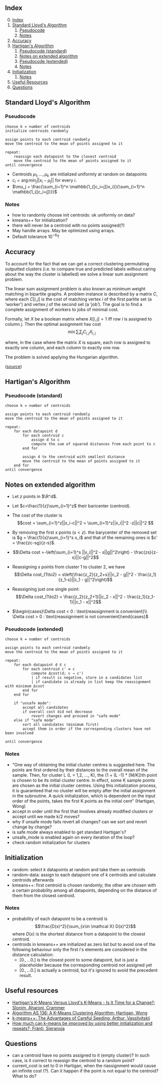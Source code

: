 ## Index

0. [Index](#index)
1. [Standard Lloyd's Algorithm](#standard-lloyds-algorithm)
    1. [Pseudocode](#pseudocode)
    2. [Notes](#notes)
2. [Accuracy](#accuracy)
3. [Hartigan's Algorithm](#hartigans-algorithm)
    1. [Pseudocode (standard)](#pseudocode-standard)
    2. [Notes on extended algorithm](#notes-on-extended-algorithm)
    1. [Pseudocode (extended)](#pseudocode-extended)
    2. [Notes](#notes-1)
4. [Initialization](#initialization)
    1. [Notes](#notes-2)
5. [Useful Resources](#useful-resources)
6. [Questions](#questions)


## Standard Lloyd's Algorithm

### Pseudocode

```
choose k = number of centroids
initialize centroids randomly

assign points to each centroid randomly
move the centroid to the mean of points assigned to it

repeat:
    reassign each datapoint to the closest centroid
    move the centroid to the mean of points assigned to it
until convergence
```

- Centroids $\mu_1,\dots,\mu_k$  are initialized uniformly at random on datapoints
- $c_i = \arg min_j ||x_i-\mu_j||$ for every $i$.
- $\mu_j = \frac{\sum_{i=1}^n \mathbb{1_{[c_i=j]}x_i}}{\sum_{i=1}^n \mathbb{1_{[c_i=j]}}}$


### Notes
- how to randomly choose init centroids: ok uniformly on data?
- kmeans++ for initialization?
- there will never be a centroid with no points assigned(?)
- May handle arrays. May be optimized using arrays.
- Default tolerance $10^{-6}$?

## Accuracy

To account for the fact that we can get a correct clustering permutating outputted clusters (i.e. to compare true and predicted labels without caring about the way the cluster is labelled) we solve a linear sum assignment problem.

The linear sum assignment problem is also known as minimum weight matching in bipartite graphs. A problem instance is described by a matrix $C$, where each $C[i,j]$ is the cost of matching vertex $i$ of the first partite set (a ‘worker’) and vertex $j$ of the second set (a ‘job’). The goal is to find a complete assignment of workers to jobs of minimal cost.

Formally, let $X$ be a boolean matrix where $X[i,j]=1$ iff row $i$ is assigned to column $j$. Then the optimal assignment has cost $$\min\sum_i\sum_j C_{i,j}X_{i,j}$$

where, in the case where the matrix $X$ is square, each row is assigned to exactly one column, and each column to exactly one row.

The problem is solved applying the Hungarian algorithm.

([source](https://docs.scipy.org/doc/scipy/reference/generated/scipy.optimize.linear_sum_assignment.html))

## Hartigan's Algorithm

### Pseudocode (standard)
```
choose k = number of centroids

assign points to each centroid randomly
move the centroid to the mean of points assigned to it

repeat:
    for each datapoint d
        for each centroid c
            assign d to c
            compute the sum of squared distances from each point to c
        end for
        
        assign d to the centroid with smallest distance
        move the centroid to the mean of points assigned to it
    end for
until convergence
```

## Notes on extended algorithm
- Let $z$ points in $\R^d$.

- Let $c=\frac{1}{z}\sum_{i=1}^z$ their baricenter (centroid).

- The cost of the cluster is
$$cost = \sum_{i=1}^z||x_i-c||^2 = \sum_{i=1}^z||x_i||^2 -z||c||^2 $$

- By removing the first $s$ points ($s<z$). the barycenter of the removed set is $g = \frac{1}{s}\sum_{i=1}^s x_i$ and that of the remaining ones is $c' = \frac{zc-sg}{z-s}$.

- $$\Delta cost =-\left(\sum_{i=1}^s ||x_i||^2 - s||g||^2\right) - \frac{zs}{z-s}||c-g||^2$$

- Reassigning $s$ points from cluster 1 to cluster 2, we have
$$\Delta cost_{1\to2} = s\left(\frac{z_2}{z_2+s}||c_2 - g||^2 - \frac{z_1}{z_1-s}||c_1 - g||^2\right)$$

- Reassigning just one single point:
$$\Delta cost_{1\to2} = \frac{z_2}{z_2+1}||c_2 - x||^2 - \frac{z_1}{z_1-1}||c_1 - x||^2$$

- $\begin{cases}\Delta cost < 0 : \text{reassignment is convenient}\\ \Delta cost > 0 : \text{reassignment is not convenient}\end{cases}$

### Pseudocode (extended)

```
choose k = number of centroids

assign points to each centroid randomly
move the centroid to the mean of points assigned to it

repeat:
    for each datapoint d ∈ c
        for each centroid c' ≠ c
            compute Δcost(d; c → c')
            | if result is negative, store in a candidates list
            | if candidate is already in list keep the reassignment with minimum Δcost
        end for
    end for

    if "unsafe mode":
        accept all candidates
        if overall cost did not decrease
            revert changes and proceed in "safe mode"
    else if "safe mode"
        sort all candidates (minimum first)
        accept them in order if the corresponding clusters have not been involved
 
until convergence
```



### Notes

- "One way of obtaining the initial cluster centres is suggested here. The points are
first ordered by their distances to the overall mean of the sample. Then, for cluster
L (L = 1,2, ..., K), the {1 + (L -1) * [M/K]}th point is chosen to be its initial cluster centre.
In effect, some K sample points are chosen as the initial cluster centres. Using this initialization
process, it is guaranteed that no cluster will be empty after the initial assignment in the
subroutine. A quick initialization, which is dependent on the input order of the points, takes
the first K points as the initial cent" (Hartigan, Wong)
- accept in order until the first that involves already modified clusters or accept until we made k/2 moves?
- why if unsafe mode fails revert all changes? can we sort and revert change by change?
- is safe mode always enabled to get standard Hartigan's?
- unsafe_mode is enabled again on every iteration of the loop?
- check random initialization for clusters

## Initialization
- random: select $k$ datapoints at random and take them as centroids
- random-data: assign to each datapoint one of $k$ centroids and calculate centroids afterwards
- kmeans++: first centroid is chosen randomly; the other are chosen with a certain probability among all datapoints, depending on the distance of them from the closest centroid.

### Notes
- probability of each datapoint to be a centroid is $$\frac{D(x)^2}{\sum_{x\in \mathcal X} D(x)^2}$$ where $D(x)$ is the shortest distance from a datapoint to the closest centroid.
- centroids in kmeans++ are initialized as zero list but to avoid one of the following behaviour only the first i's elements are considered in the distance calculation:
    - $[0., ... 0.]$ is the closest point to some datapoint, but is just a placeholder because the corresponding centroid not assigned yet
    - $[0., ... 0.]$ is actually a centroid, but it's ignored to avoid the precedent result.


## Useful resources

- [Hartigan's K-Means Versus Lloyd's K-Means - Is It Time for a Change?; Slonim, Aharoni, Crammer](https://www.ijcai.org/Proceedings/13/Papers/249.pdf)
- [Algorithm AS 136: A K-Means Clustering Algorithm; Hartigan, Wong
](https://doi.org/10.2307/2346830)
- [k-means++: The Advantages of Careful Seeding; Arthur, Vassilvitskii](http://ilpubs.stanford.edu:8090/778/1/2006-13.pdf)
- [How much can k-means be improved by using better initialization and repeats?; Fränti, Sieranoja](https://doi.org/10.1016/j.patcog.2019.04.014)


## Questions

- can a centroid have no points assigned to it (empty cluster)? In such case, is it correct to reassign the centroid to a random point?
- current_cost is set to 0 in Hartigan, when the riassignment would cause an infinite cost (?). Can it happen if the point is not equal to the centroid? What to do?